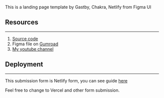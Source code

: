 This is a landing page template by Gastby, Chakra, Netlify from Figma UI

## Resources
---

1. [Source code](https://www.github.com/hiepsolo/landing-gatsby-chakra)
2. Figma file on [Gumroad](https://hiepsolo.gumroad.com/l/figma-chakra-landing)
3. [My youtube channel](https://www.youtube.com/@hiepsolo)

## Deployment
---

This submission form is Netlify form, you can see guide [here](https://docs.netlify.com/forms/setup/)

Feel free to change to Vercel and other form submission.